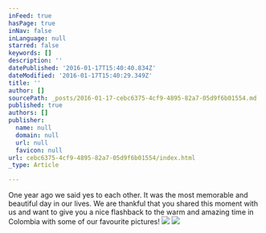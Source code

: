```yaml
---
inFeed: true
hasPage: true
inNav: false
inLanguage: null
starred: false
keywords: []
description: ''
datePublished: '2016-01-17T15:40:40.834Z'
dateModified: '2016-01-17T15:40:29.349Z'
title: ''
author: []
sourcePath: _posts/2016-01-17-cebc6375-4cf9-4895-82a7-05d9f6b01554.md
published: true
authors: []
publisher:
  name: null
  domain: null
  url: null
  favicon: null
url: cebc6375-4cf9-4895-82a7-05d9f6b01554/index.html
_type: Article

---
```

One year ago we said yes to each other. It was the most memorable and beautiful day in our lives. We are thankful that you shared this moment with us and want to give you a nice flashback to the warm and amazing time in Colombia with some of our favourite pictures!  ![](https://the-grid-user-content.s3-us-west-2.amazonaws.com/f4057b46-c74a-4164-9481-8725959d478f.jpg)
![](https://the-grid-user-content.s3-us-west-2.amazonaws.com/80c18c1f-b8c6-4505-ae26-fbfd3e8c0568.jpg)